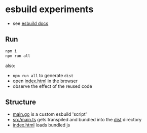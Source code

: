 # esbuild experiments

- see [esbuild docs](https://esbuild.github.io/)

## Run

```bash
npm i
npm run all
```

also:

- `npm run all` to generate `dist`
- open [index.html](index.html) in the browser
- observe the effect of the reused code

## Structure

- [main.go](main.go) is a custom esbuild 'script'
- [src/main.ts](src/main.ts) gets transpiled and bundled into the [dist](dist) directory
- [index.html](index.html) loads bundled js
